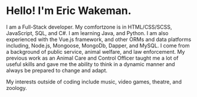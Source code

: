 # Hello! I'm Eric Wakeman.

I am a Full-Stack developer. My comfortzone is in HTML/CSS/SCSS, JavaScript, SQL, and C#. I am learning Java, and Python. I am also experienced with the Vue.js framework, and other ORMs and data platforms including, Node.js, Mongoose, MongoDb, Dapper, and MySQL. I come from a background of public service, animal welfare, and law enforcement. My previous work as an Animal Care and Control Officer taught me a lot of useful skills and gave me the ability to think in a dynamic manner and always be prepared to change and adapt.


My interests outside of coding include music, video games, theatre, and zoology.
